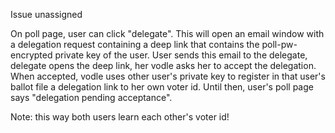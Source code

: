 Issue unassigned

On poll page, user can click "delegate". This will open an email window with a delegation request containing a deep link that contains the poll-pw-encrypted private key of the user. User sends this email to the delegate, delegate opens the deep link, her vodle asks her to accept the delegation. When accepted, vodle uses other user's private key to register in that user's ballot file a delegation link to her own voter id. Until then, user's poll page says "delegation pending acceptance".

Note: this way both users learn each other's voter id!

